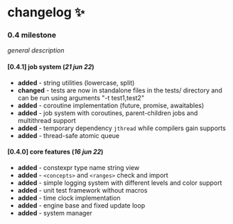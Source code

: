 # changelog :sparkles:

### 0.4 milestone

_general description_

#### [0.4.1] job system (_21 jun 22_)

- **added** - string utilities (lowercase, split)
- **changed** - tests are now in standalone files in the tests/ directory and can be run using arguments "-t test1,test2"
- **added** - coroutine implementation (future, promise, awaitables)
- **added** - job system with coroutines, parent-children jobs and multithread support
- **added** - temporary dependency `jthread` while compilers gain supports
- **added** - thread-safe atomic queue

#### [0.4.0] core features (_16 jun 22_)

- **added** - constexpr type name string view
- **added** - `<concepts>` and `<ranges>` check and import
- **added** - simple logging system with different levels and color support
- **added** - unit test framework without macros
- **added** - time clock implementation
- **added** - engine base and fixed update loop
- **added** - system manager